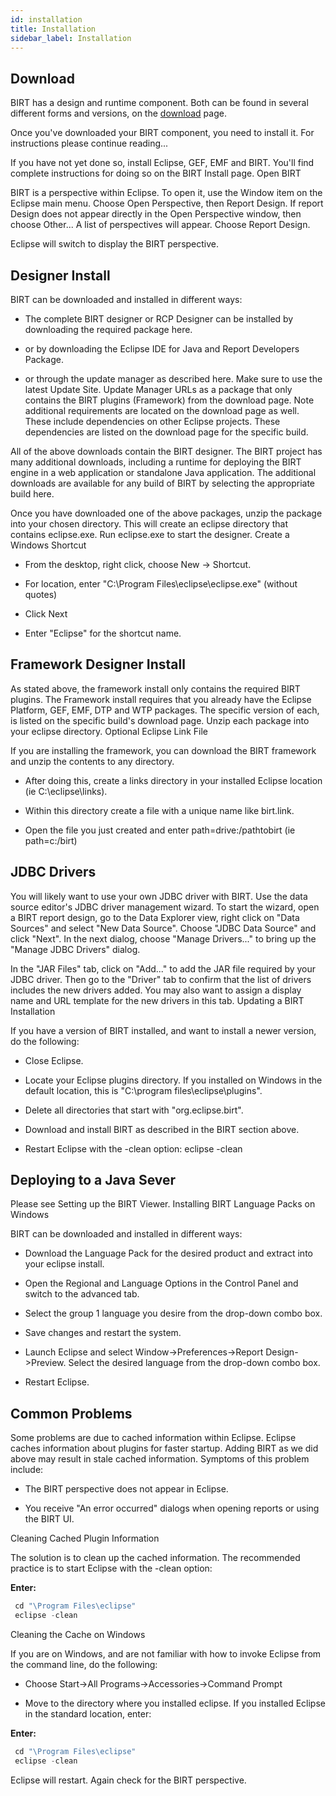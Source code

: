 ```yaml
---
id: installation
title: Installation
sidebar_label: Installation
---
```


## Download

BIRT has a design and runtime component. Both can be found in several different forms and versions, on the [download](//download.eclipse.org/birt/downloads/drops/) page.

Once you've downloaded your BIRT component, you need to install it. For instructions please continue reading...

If you have not yet done so, install Eclipse, GEF, EMF and BIRT. You'll find complete instructions for doing so on the BIRT Install page.
Open BIRT

BIRT is a perspective within Eclipse. To open it, use the Window item on the Eclipse main menu. Choose Open Perspective, then Report Design. If report Design does not appear directly in the Open Perspective window, then choose Other... A list of perspectives will appear. Choose Report Design.

Eclipse will switch to display the BIRT perspective.

## Designer Install

BIRT can be downloaded and installed in different ways:

*    The complete BIRT designer or RCP Designer can be installed by downloading the required package here.

*    or by downloading the Eclipse IDE for Java and Report Developers Package.

*    or through the update manager as described here. Make sure to use the latest Update Site. Update Manager URLs as a package that only contains the BIRT plugins (Framework) from the download page. Note additional requirements are located on the download page as well. These include dependencies on other Eclipse projects. These dependencies are listed on the download page for the specific build.

All of the above downloads contain the BIRT designer. The BIRT project has many additional downloads, including a runtime for deploying the BIRT engine in a web application or standalone Java application. The additional downloads are available for any build of BIRT by selecting the appropriate build here.

Once you have downloaded one of the above packages, unzip the package into your chosen directory. This will create an eclipse directory that contains eclipse.exe. Run eclipse.exe to start the designer.
Create a Windows Shortcut

*    From the desktop, right click, choose New -> Shortcut.

*    For location, enter "C:\Program Files\eclipse\eclipse.exe" (without quotes)

*   Click Next

*   Enter "Eclipse" for the shortcut name.

## Framework Designer Install

As stated above, the framework install only contains the required BIRT plugins. The Framework install requires that you already have the Eclipse Platform, GEF, EMF, DTP and WTP packages. The specific version of each, is listed on the specific build's download page. Unzip each package into your eclipse directory.
Optional Eclipse Link File

If you are installing the framework, you can download the BIRT framework and unzip the contents to any directory.

*    After doing this, create a links directory in your installed Eclipse location (ie C:\eclipse\links).

*    Within this directory create a file with a unique name like birt.link.

*    Open the file you just created and enter path=drive:/pathtobirt (ie path=c:/birt)

## JDBC Drivers

You will likely want to use your own JDBC driver with BIRT. Use the data source editor's JDBC driver management wizard. To start the wizard, open a BIRT report design, go to the Data Explorer view, right click on "Data Sources" and select "New Data Source". Choose "JDBC Data Source" and click "Next". In the next dialog, choose "Manage Drivers..." to bring up the "Manage JDBC Drivers" dialog.

In the "JAR Files" tab, click on "Add..." to add the JAR file required by your JDBC driver. Then go to the "Driver" tab to confirm that the list of drivers includes the new drivers added. You may also want to assign a display name and URL template for the new drivers in this tab.
Updating a BIRT Installation

If you have a version of BIRT installed, and want to install a newer version, do the following:

*    Close Eclipse.

*    Locate your Eclipse plugins directory. If you installed on Windows in the default location, this is "C:\program files\eclipse\plugins".

*   Delete all directories that start with "org.eclipse.birt".

*    Download and install BIRT as described in the BIRT section above.

*    Restart Eclipse with the -clean option: eclipse -clean

## Deploying to a Java Sever

Please see Setting up the BIRT Viewer.
Installing BIRT Language Packs on Windows

BIRT can be downloaded and installed in different ways:

*    Download the Language Pack for the desired product and extract into your eclipse install.

*    Open the Regional and Language Options in the Control Panel and switch to the advanced tab.

*    Select the group 1 language you desire from the drop-down combo box.

*    Save changes and restart the system.

*    Launch Eclipse and select Window->Preferences->Report Design->Preview. Select the desired language from the drop-down combo box.

*    Restart Eclipse.

## Common Problems

Some problems are due to cached information within Eclipse. Eclipse caches information about plugins for faster startup. Adding BIRT as we did above may result in stale cached information. Symptoms of this problem include:

*    The BIRT perspective does not appear in Eclipse.

*    You receive "An error occurred" dialogs when opening reports or using the BIRT UI.

Cleaning Cached Plugin Information

The solution is to clean up the cached information. The recommended practice is to start Eclipse with the -clean option:

  **Enter:** 

  ```javascript
   cd "\Program Files\eclipse" 
   eclipse -clean  
  ````

Cleaning the Cache on Windows

If you are on Windows, and are not familiar with how to invoke Eclipse from the command line, do the following:

*    Choose Start->All Programs->Accessories->Command Prompt

*    Move to the directory where you installed eclipse. If you installed Eclipse in the standard location, enter:

  **Enter:** 

  ```javascript
   cd "\Program Files\eclipse" 
   eclipse -clean   
  ````
	

Eclipse will restart. Again check for the BIRT perspective.

